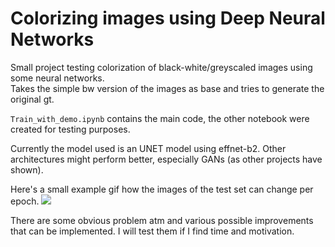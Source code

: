 # Colorizing images using Deep Neural Networks
Small project testing colorization of black-white/greyscaled images using some neural networks.  
Takes the simple bw version of the images as base and tries to generate the original gt.  

`Train_with_demo.ipynb` contains the main code, the other notebook were created for testing purposes.

Currently the model used is an UNET model using effnet-b2. Other architectures might perform better, especially GANs (as other projects have shown).

Here's a small example gif how the images of the test set can change per epoch.
![](bw_to_color.gif)  

There are some obvious problem atm and various possible improvements that can be implemented. I will test them if I find time and motivation.